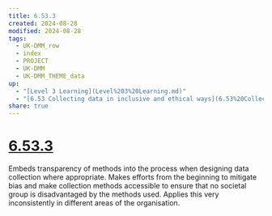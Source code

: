 ```yaml
---
title: 6.53.3
created: 2024-08-28
modified: 2024-08-28
tags:
  - UK-DMM_row
  - index
  - PROJECT
  - UK-DMM
  - UK-DMM_THEME_data
up:
  - "[Level 3 Learning](Level%203%20Learning.md)"
  - "[6.53 Collecting data in inclusive and ethical ways](6.53%20Collecting%20data%20in%20inclusive%20and%20ethical%20ways.md)"
share: true
---
```

# [6.53.3](6.53.3.md)

Embeds transparency of methods into the process when designing data collection where appropriate. Makes efforts from the beginning to mitigate bias and make collection methods accessible to ensure that no societal group is disadvantaged by the methods used. Applies this very inconsistently in different areas of the organisation.
